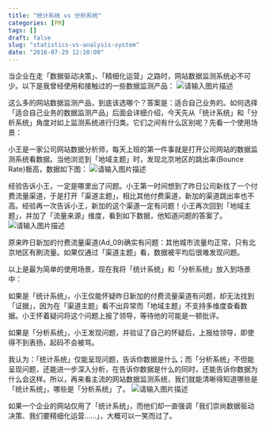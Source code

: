 ```yaml
---
title: "统计系统 vs 分析系统"
categories: [PM]
tags: []
draft: false
slug: "statistics-vs-analysis-system"
date: "2016-07-29 12:10:00"
---
```


当企业在走「数据驱动决策」、「精细化运营」之路时，网站数据监测系统必不可少。以下是我曾经使用和接触过的一些数据监测产品：
![请输入图片描述][1]

这么多的网站数据监测产品，到底该选哪个？答案是：适合自己业务的。如何选择「适合自己业务的数据监测产品」后面会详细介绍，今天先从「统计系统」和「分析系统」角度对如上监测系统进行归类。它们之间有什么区别呢？先看一个使用场景：

小王是一家公司网站数据分析师，每天上班的第一件事就是打开公司网站的数据监测系统看数据。当他浏览到「地域主题」时，发现北京地区的跳出率(Bounce Rate)极高，数据如下图：
![请输入图片描述][2]

经验告诉小王，一定是哪里出了问题。小王第一时间想到了昨日公司新找了一个付费流量渠道，于是打开「渠道主题」，相比其他付费渠道，新加的渠道跳出率也不高。经验再一次告诉小王，新加的这个渠道一定有问题！小王再次回到「地域主题」，并加了「流量来源」维度，看到如下数据，他知道问题的答案了。
![请输入图片描述][3]

原来昨日新加的付费流量渠道(Ad_09)确实有问题：其他城市流量均正常，只有北京地区有刷流量。如果仅通过「渠道主题」看，数据被平均后很难发现问题。

以上是最为简单的使用场景，现在我将「统计系统」和「分析系统」放入到场景中：

如果是「统计系统」，小王仅能怀疑昨日新加的付费流量渠道有问题，却无法找到「证据」，因为在「渠道主题」看不出异常而「地域主题」不支持多维度查看数据。小王怀着疑问将这个问题上报了领导，等待他的可能是一顿批评。

如果是「分析系统」，小王发现问题，并验证了自己的怀疑后，上报给领导，即使得不到表扬，起码不会被骂。

我认为：「统计系统」仅能呈现问题，告诉你数据是什么；而「分析系统」不但能呈现问题，还能进一步深入分析，在告诉你数据是什么的同时，还能告诉你数据为什么会这样。所以，再来看主流的网站数据监测系统，我们就能清晰得知道哪些是「统计系统」，哪些是「分析系统」了。
![请输入图片描述][4]

如果一个企业的网站仅用了「统计系统」，而他们却一直强调「我们崇尚数据驱动决策、我们要精细化运营……」，大概可以一笑而过了。


  [1]: https://pic3.zhimg.com/80/9dde203a438010279e9035466bbb86f6_720w.jpg
  [2]: https://pic4.zhimg.com/80/04ffb329fa64d88d36bdbe816807d433_720w.jpg
  [3]: https://pic4.zhimg.com/80/5c40e577df3d89e75863a0f9e4b4723f_720w.jpg
  [4]: https://pic4.zhimg.com/80/45924912141b6a0162c61cf7e0764b5f_720w.jpg
